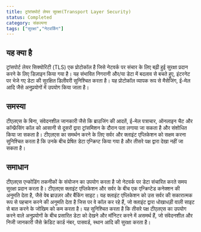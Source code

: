 ```yaml
---
title: ट्रांरांसपोर्ट लेयर सुरक्षा(Transport Layer Security) 
status: Completed
category: संकल्पना
tags: ["सुरक्षा","नेटवर्किंग"]
---
```



## यह क्या है

ट्रांसपोर्ट लेयर सिक्योरिटी (TLS) एक प्रोटोकॉल है जिसे नेटवर्क पर संचार के लिए बढ़ी हुई सुरक्षा प्रदान करने के लिए डिज़ाइन किया गया है। यह संभावित निगरानी और/या डेटा में बदलाव से बचते हुए, इंटरनेट पर भेजे गए डेटा की सुरक्षित डिलीवरी सुनिश्चित करता है। यह प्रोटोकॉल व्यापक रूप से मैसेजिंग, ई-मेल आदि जैसे अनुप्रयोगों में उपयोग किया जाता है।

## समस्या 

टीएलएस के बिना, संवेदनशील जानकारी जैसे कि ब्राउजिंग की आदतें, ई-मेल पत्राचार, ऑनलाइन चैट और कॉन्फ्रेंसिंग कॉल को आसानी से दूसरों द्वारा ट्रांसमिशन के दौरान पता लगाया जा सकता है और संशोधित किया जा सकता है। टीएलएस का समर्थन करने के लिए सर्वर और क्लाइंट एप्लिकेशन को सक्षम करना सुनिश्चित करता है कि उनके बीच प्रेषित डेटा एन्क्रिप्ट किया गया है और तीसरे पक्ष द्वारा देखा नहीं जा सकता है।

## समाधान

टीएलएस एन्कोडिंग तकनीकों के संयोजन का उपयोग करता है जो नेटवर्क पर डेटा संचारित करते समय सुरक्षा प्रदान करता है। टीएलएस क्लाइंट एप्लिकेशन और सर्वर के बीच एक एन्क्रिप्टेड कनेक्शन की अनुमति देता है, जैसे वेब ब्राउज़र और बैंकिंग साइट। यह क्लाइंट एप्लिकेशन को उस सर्वर की सकारात्मक रूप से पहचान करने की अनुमति देता है जिस पर वे कॉल कर रहे हैं, जो क्लाइंट द्वारा धोखाधड़ी वाली साइट से बात करने के जोखिम को कम करता है। यह सुनिश्चित करता है कि तीसरे पक्ष टीएलएस का उपयोग करने वाले अनुप्रयोगों के बीच प्रसारित डेटा को देखने और मॉनिटर करने में असमर्थ हैं, जो संवेदनशील और निजी जानकारी जैसे क्रेडिट कार्ड नंबर, पासवर्ड, स्थान आदि की सुरक्षा करता है।